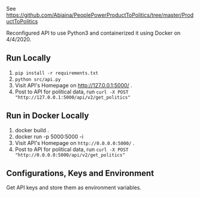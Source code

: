 See https://github.com/Abiaina/PeoplePowerProductToPolitics/tree/master/ProductToPolitics


Reconfigured API to use Python3 and containerized it using Docker on 4/4/2020.

## Run Locally
1. `pip install -r requirements.txt`
1. `python src/api.py`
1. Visit API's Homepage on http://127.0.0.1:5000/ .
1. Post to API for political data, run `curl -X POST "http://127.0.0.1:5000/api/v2/get_politics"`

## Run in Docker Locally
1. docker build .
1. docker run -p 5000:5000 -i <name of image created above>
1. Visit API's Homepage on `http://0.0.0.0:5000/` .
1. Post to API for political data, run `curl -X POST "http://0.0.0.0:5000/api/v2/get_politics"`

## Configurations, Keys and Environment
Get API keys and store them as environment variables.
